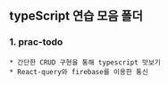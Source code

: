## typeScript 연습 모음 폴더


### 1. prac-todo
    * 간단한 CRUD 구현을 통해 typescript 맛보기
    * React-query와 firebase를 이용한 통신 
    
